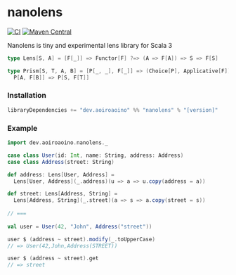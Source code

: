 # nanolens

[![CI](https://github.com/aoiroaoino/nanolens/actions/workflows/ci.yml/badge.svg?branch=main)](https://github.com/aoiroaoino/nanolens/actions/workflows/ci.yml)
[![Maven Central](https://maven-badges.herokuapp.com/maven-central/dev.aoiroaoino/nanolens_3/badge.svg)](https://maven-badges.herokuapp.com/maven-central/dev.aoiroaoino/nanolens_3)

Nanolens is tiny and experimental lens library for Scala 3

```scala
type Lens[S, A] = [F[_]] => Functor[F] ?=> (A => F[A]) => S => F[S]

type Prism[S, T, A, B] = [P[_, _], F[_]] => (Choice[P], Applicative[F]) ?=>
  P[A, F[B]] => P[S, F[T]]
```

### Installation

```sbt
libraryDependencies += "dev.aoiroaoino" %% "nanolens" % "[version]"
```

### Example

```scala
import dev.aoiroaoino.nanolens._

case class User(id: Int, name: String, address: Address)
case class Address(street: String)

def address: Lens[User, Address] =
  Lens[User, Address](_.address)(u => a => u.copy(address = a))

def street: Lens[Address, String] =
  Lens[Address, String](_.street)(a => s => a.copy(street = s))
  
// ===
  
val user = User(42, "John", Address("street"))

user $ (address ~ street).modify(_.toUpperCase)
// => User(42,John,Address(STREET))

user $ (address ~ street).get
// => street
```
